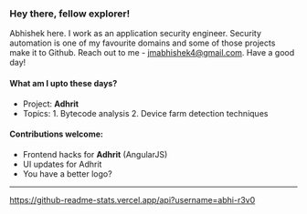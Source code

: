 ### Hey there, fellow explorer! 

Abhishek here. I work as an application security engineer. Security automation is one of my favourite domains and some of those projects make it to Github. Reach out to me - jmabhishek4@gmail.com. Have a good day!

#### What am I upto these days?

- Project: __Adhrit__
- Topics: 1. Bytecode analysis 
          2. Device farm detection techniques

#### Contributions welcome:

* Frontend hacks for __Adhrit__ (AngularJS)
* UI updates for Adhrit
* You have a better logo? 

---

https://github-readme-stats.vercel.app/api?username=abhi-r3v0
